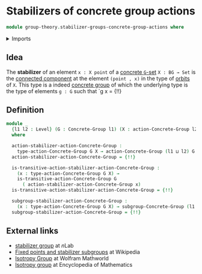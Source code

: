# Stabilizers of concrete group actions

```agda
module group-theory.stabilizer-groups-concrete-group-actions where
```

<details><summary>Imports</summary>

```agda
open import foundation.0-connected-types
open import foundation.dependent-pair-types
open import foundation.function-types
open import foundation.mere-equality
open import foundation.propositional-truncations
open import foundation.sets
open import foundation.subtypes
open import foundation.type-arithmetic-dependent-pair-types
open import foundation.universe-levels

open import group-theory.concrete-group-actions
open import group-theory.concrete-groups
open import group-theory.subgroups-concrete-groups
open import group-theory.transitive-concrete-group-actions
```

</details>

## Idea

The **stabilizer** of an element `x : X point` of a
[concrete `G`-set](group-theory.concrete-group-actions.md) `X : BG → Set` is the
[connected component](foundation.connected-components.md) at the element
`(point , x)` in the type of
[orbits](group-theory.orbits-concrete-group-actions.md) of `X`. This type is a
indeed [concrete group](group-theory.concrete-groups.md) of which the underlying
type is the type of elements `g : G` such that `g x = {!!}

## Definition

```agda
module _
  {l1 l2 : Level} (G : Concrete-Group l1) (X : action-Concrete-Group l2 G)
  where

  action-stabilizer-action-Concrete-Group :
    type-action-Concrete-Group G X → action-Concrete-Group (l1 ⊔ l2) G
  action-stabilizer-action-Concrete-Group = {!!}

  is-transitive-action-stabilizer-action-Concrete-Group :
    (x : type-action-Concrete-Group G X) →
    is-transitive-action-Concrete-Group G
      ( action-stabilizer-action-Concrete-Group x)
  is-transitive-action-stabilizer-action-Concrete-Group = {!!}

  subgroup-stabilizer-action-Concrete-Group :
    (x : type-action-Concrete-Group G X) → subgroup-Concrete-Group (l1 ⊔ l2) G
  subgroup-stabilizer-action-Concrete-Group = {!!}
```

## External links

- [stabilizer group](https://ncatlab.org/nlab/show/stabilizer+group) at $n$Lab
- [Fixed points and stabilizer subgroups](https://en.wikipedia.org/wiki/Group_action#Fixed_points_and_stabilizer_subgroups)
  at Wikipedia
- [Isotropy Group](https://mathworld.wolfram.com/IsotropyGroup.html) at Wolfram
  Mathworld
- [Isotropy group](https://encyclopediaofmath.org/wiki/Isotropy_group) at
  Encyclopedia of Mathematics
